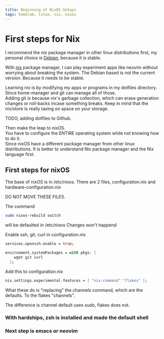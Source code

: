 ```yaml
---
title: Beginning of NixOS Setups
tags: homelab, linux, nix, nixos
---
```


# First steps for Nix

I recommend the nix package manager in other linux distributions first, my personal choice is [Debian](https://www.debian.org/), because it is stable.  

With [nix](./FirstSteps.md) package manager, I can play experiment apps like neovim without worrying about breaking the system. The Debian based is not the current version. Because it needs to be stable.

Learning nix is by modifying my apps or programs in my dotfiles directory. Since home-manager and git can manage all of those.  
Adding git is because nix's garbage collection, which can erase generation changes or roll-backs incase something breaks. Keep in mind that the nix/store is really taxing on space on your storage.

TODO, adding dotfiles to Github.

Then make the leap to nixOS.  
You have to configure the ENTIRE operating system while not knowing how to do it.  
Since nixOS have a different package manager from other linux distributions. It is better to understand Nix package manager and the Nix language first.  

## First steps for nixOS

The base of nixOS is in /etc/nixos.
There are 2 files, configuration.nix and hardware-configuration.nix

DO NOT MOVE THESE FILES.  

The command

```bash
sudo nixos-rebuild switch
```

will be defaulted in /etc/nixos
Changes won't happend

Enable ssh, git, curl in configuration.nix

```nix
services.openssh.enable = true;

environment.systemPackages = with pkgs; [
    wget git curl
  ];
```

Add this to configuration.nix

```nix
nix.settings.experimental-features = [ "nix-command" "flakes" ];
```

What these do is "replacing" the channels command, which are the defaults.
To the flakes "channels".

The difference is channel default uses sudo, flakes does not.

### With hardships, zsh is installed and made the default shell

### Next step is emacs or neovim
